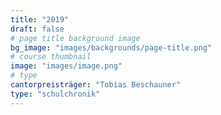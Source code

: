 ```yaml
---
title: "2019"
draft: false
# page title background image
bg_image: "images/backgrounds/page-title.png"
# course thumbnail
image: "images/image.png"
# type
cantorpreisträger: "Tobias Beschauner"
type: "schulchronik"
---
```

